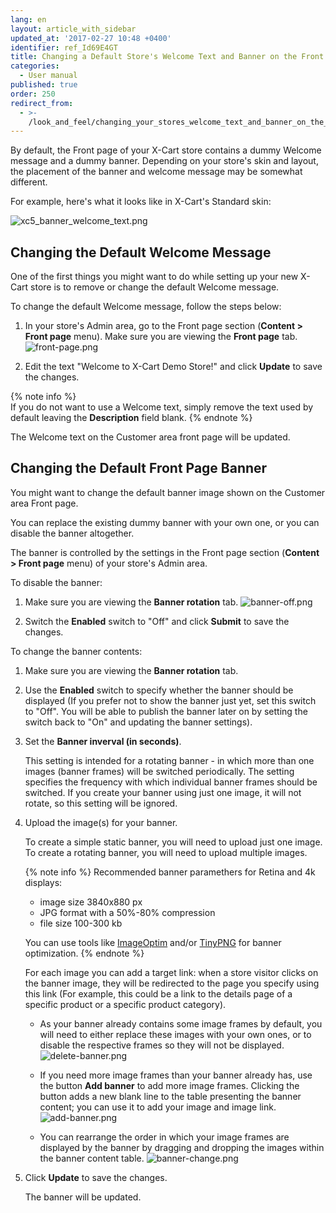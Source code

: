 ```yaml
---
lang: en
layout: article_with_sidebar
updated_at: '2017-02-27 10:48 +0400'
identifier: ref_Id69E4GT
title: Changing a Default Store's Welcome Text and Banner on the Front Page
categories:
  - User manual
published: true
order: 250
redirect_from:
  - >-
    /look_and_feel/changing_your_stores_welcome_text_and_banner_on_the_front_page.html
---
```



By default, the Front page of your X-Cart store contains a dummy Welcome message and a dummy banner. Depending on your store's skin and layout, the placement of the banner and welcome message may be somewhat different. 

For example, here's what it looks like in X-Cart's Standard skin:

![xc5_banner_welcome_text.png]({{site.baseurl}}/attachments/ref_Id69E4GT/xc5_banner_welcome_text.png)

## Changing the Default Welcome Message

One of the first things you might want to do while setting up your new X-Cart store is to remove or change the default Welcome message. 

To change the default Welcome message, follow the steps below:

1.  In your store's Admin area, go to the Front page section (**Content > Front page** menu). Make sure you are viewing the **Front page** tab.
    ![front-page.png]({{site.baseurl}}/attachments/ref_Id69E4GT/front-page.png)

2.  Edit the text "Welcome to X-Cart Demo Store!" and click **Update** to save the changes.
    
    
{% note info %}    
If you do not want to use a Welcome text, simply remove the text used by default leaving the **Description** field blank.
{% endnote %}

The Welcome text on the Customer area front page will be updated.

## Changing the Default Front Page Banner

You might want to change the default banner image shown on the Customer area Front page. 

You can replace the existing dummy banner with your own one, or you can disable the banner altogether. 

The banner is controlled by the settings in the Front page section (**Content > Front page** menu) of your store's Admin area.

To disable the banner:

1.   Make sure you are viewing the **Banner rotation** tab.
     ![banner-off.png]({{site.baseurl}}/attachments/ref_Id69E4GT/banner-off.png)

2.   Switch the **Enabled** switch to "Off" and click **Submit** to save the changes.


To change the banner contents:

1.  Make sure you are viewing the **Banner rotation** tab.

2.  Use the **Enabled** switch to specify whether the banner should be displayed (If you prefer not to show the banner just yet, set this switch to "Off". You will be able to publish the banner later on by setting the switch back to "On" and updating the banner settings).

3.  Set the **Banner inverval (in seconds)**. 
    
    This setting is intended for a rotating banner - in which more than one images (banner frames) will be switched periodically. The setting specifies the frequency with which individual banner frames should be switched. If you create your banner using just one image, it will not rotate, so this setting will be ignored.

4.  Upload the image(s) for your banner. 
    
    To create a simple static banner, you will need to upload just one image. To create a rotating banner, you will need to upload multiple images. 
    
    {% note info %}
    Recommended banner paramethers for Retina and 4k displays:
    - image size 3840х880 px
    - JPG format with a 50%-80% compression
    - file size 100-300 kb
    
    You can use tools like [ImageOptim](https://imageoptim.com/ "Changing your store&#39;s Welcome text and banner on the Front page") and/or [TinyPNG](https://tinypng.com/ "Changing your store&#39;s Welcome text and banner on the Front page") for banner optimization.
    {% endnote %}
    
    For each image you can add a target link: when a store visitor clicks on the banner image, they will be redirected to the page you specify using this link (For example, this could be a link to the details page of a specific product or a specific product category).

    *   As your banner already contains some image frames by default, you will need to either replace these images with your own ones, or to disable the respective frames so they will not be displayed.
        ![delete-banner.png]({{site.baseurl}}/attachments/ref_Id69E4GT/delete-banner.png)

    *   If you need more image frames than your banner already has, use the button **Add banner** to add more image frames. Clicking the button adds a new blank line to the table presenting the banner content; you can use it to add your image and image link.
        ![add-banner.png]({{site.baseurl}}/attachments/ref_Id69E4GT/add-banner.png)

    *   You can rearrange the order in which your image frames are displayed by the banner by dragging and dropping the images within the banner content table.
        ![banner-change.png]({{site.baseurl}}/attachments/ref_Id69E4GT/banner-change.png)

    
5.  Click **Update** to save the changes.

    The banner will be updated.
